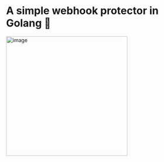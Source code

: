 # A simple webhook protector in Golang 💫
<img width="331" height="327" alt="image" src="https://github.com/r4lrgx/aegis/assets/153697070/905abf47-c487-4884-808e-c71fddebc20b" />
